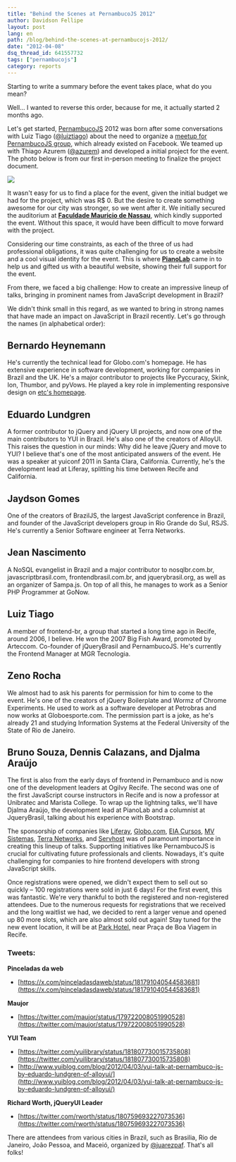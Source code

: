 ```yaml
---
title: "Behind the Scenes at PernambucoJS 2012"
author: Davidson Fellipe
layout: post
lang: en
path: /blog/behind-the-scenes-at-pernambucojs-2012/
date: "2012-04-08"
dsq_thread_id: 641557732
tags: ["pernambucojs"]
category: reports
---
```


Starting to write a summary before the event takes place, what do you mean?

Well… I wanted to reverse this order, because for me, it actually started 2 months ago.

Let's get started, [PernambucoJS][1] 2012 was born after some conversations with Luiz Tiago ([@luiztiago][2]) about the need to organize a [meetup for PernambucoJS group][3], which already existed on Facebook. We teamed up with Thiago Azurem ([@azurem][4]) and developed a initial project for the event. The photo below is from our first in-person meeting to finalize the project document.

[1]: https://pernambucojs.com
[2]: https://github.com/luiztiago
[3]: https://www.facebook.com/groups/pernambucojs/
[4]: https://x.com/azurem

![](/img-posts/pejs.jpg)

It wasn't easy for us to find a place for the event, given the initial budget we had for the project, which was R\$ 0. But the desire to create something awesome for our city was stronger, so we went after it. We initially secured the auditorium at **[Faculdade Mauricio de Nassau][6]**, which kindly supported the event. Without this space, it would have been difficult to move forward with the project.

[6]: http://www.mauriciodenassau.edu.br/

Considering our time constraints, as each of the three of us had professional obligations, it was quite challenging for us to create a website and a cool visual identity for the event. This is where **[PianoLab][7]** came in to help us and gifted us with a beautiful website, showing their full support for the event.

[7]: https://www.pianolab.com.br

From there, we faced a big challenge: How to create an impressive lineup of talks, bringing in prominent names from JavaScript development in Brazil?

We didn't think small in this regard, as we wanted to bring in strong names that have made an impact on JavaScript in Brazil recently. Let's go through the names (in alphabetical order):

## Bernardo Heynemann

He's currently the technical lead for Globo.com's homepage. He has extensive experience in software development, working for companies in Brazil and the UK. He's a major contributor to projects like Pyccuracy, Skink, Ion, Thumbor, and pyVows. He played a key role in implementing responsive design on [etc's homepage][8].

[8]: https://etc.globo.com

## Eduardo Lundgren

A former contributor to jQuery and jQuery UI projects, and now one of the main contributors to YUI in Brazil. He's also one of the creators of AlloyUI. This raises the question in our minds: Why did he leave jQuery and move to YUI? I believe that's one of the most anticipated answers of the event. He was a speaker at yuiconf 2011 in Santa Clara, California. Currently, he's the development lead at Liferay, splitting his time between Recife and California.

## Jaydson Gomes

One of the creators of BrazilJS, the largest JavaScript conference in Brazil, and founder of the JavaScript developers group in Rio Grande do Sul, RSJS. He's currently a Senior Software engineer at Terra Networks.

## Jean Nascimento

A NoSQL evangelist in Brazil and a major contributor to nosqlbr.com.br, javascriptbrasil.com, frontendbrasil.com.br, and jquerybrasil.org, as well as an organizer of Sampa.js. On top of all this, he manages to work as a Senior PHP Programmer at GoNow.

## Luiz Tiago

A member of frontend-br, a group that started a long time ago in Recife, around 2006, I believe. He won the 2007 Big Fish Award, promoted by Arteccom. Co-founder of jQueryBrasil and PernambucoJS. He's currently the Frontend Manager at MGR Tecnologia.

## Zeno Rocha

We almost had to ask his parents for permission for him to come to the event. He's one of the creators of jQuery Boilerplate and Wormz of Chrome Experiments. He used to work as a software developer at Petrobras and now works at Globoesporte.com. The permission part is a joke, as he's already 21 and studying Information Systems at the Federal University of the State of Rio de Janeiro.

## Bruno Souza, Dennis Calazans, and Djalma Araújo

The first is also from the early days of frontend in Pernambuco and is now one of the development leaders at Ogilvy Recife. The second was one of the first JavaScript course instructors in Recife and is now a professor at Unibratec and Marista College. To wrap up the lightning talks, we'll have Djalma Araújo, the development lead at PianoLab and a columnist at JqueryBrasil, talking about his experience with Bootstrap.

The sponsorship of companies like [Liferay][9], [Globo.com][10], [EIA Cursos][11], [MV Sistemas][12], [Terra Networks][13], and [Servhost][14] was of paramount importance in creating this lineup of talks. Supporting initiatives like PernambucoJS is crucial for cultivating future professionals and clients. Nowadays, it's quite challenging for companies to hire frontend developers with strong JavaScript skills.

[9]: https://www.liferay.com/
[10]: https://www.globo.com/
[11]: http://curso.eia.com.br/javascript.php
[12]: http://www.mv.com.br/mv/
[13]: https://www.terra.com.br/
[14]: https://site.servhost.com.br/

Once registrations were opened, we didn't expect them to sell out so quickly – 100 registrations were sold in just 6 days! For the first event, this was fantastic. We're very thankful to both the registered and non-registered attendees. Due to the numerous requests for registrations that we received and the long waitlist we had, we decided to rent a larger venue and opened up 80 more slots, which are also almost sold out again! Stay tuned for the new event location, it will be at [Park Hotel][15], near Praça de Boa Viagem in Recife.

[15]: http://www.park.com.br/

### Tweets:

**Pinceladas da web**

- [https://x.com/pinceladasdaweb/status/181791040544583681](https://x.com/pinceladasdaweb/status/181791040544583681)

**Maujor**

- [https://twitter.com/maujor/status/179722008051990528](https://twitter.com/maujor/status/179722008051990528)

**YUI Team**

- [https://twitter.com/yuilibrary/status/181807730015735808](https://twitter.com/yuilibrary/status/181807730015735808)
- [http://www.yuiblog.com/blog/2012/04/03/yui-talk-at-pernambuco-js-by-eduardo-lundgren-of-alloyui/](http://www.yuiblog.com/blog/2012/04/03/yui-talk-at-pernambuco-js-by-eduardo-lundgren-of-alloyui/)

**Richard Worth, jQueryUI Leader**

- [https://twitter.com/rworth/status/180759693227073536](https://twitter.com/rworth/status/180759693227073536)

There are attendees from various cities in Brazil, such as Brasilia, Rio de Janeiro, João Pessoa, and Maceió, organized by [@juarezpaf][16]. That's all folks!

[16]: https://twitter.com/juarezpaf